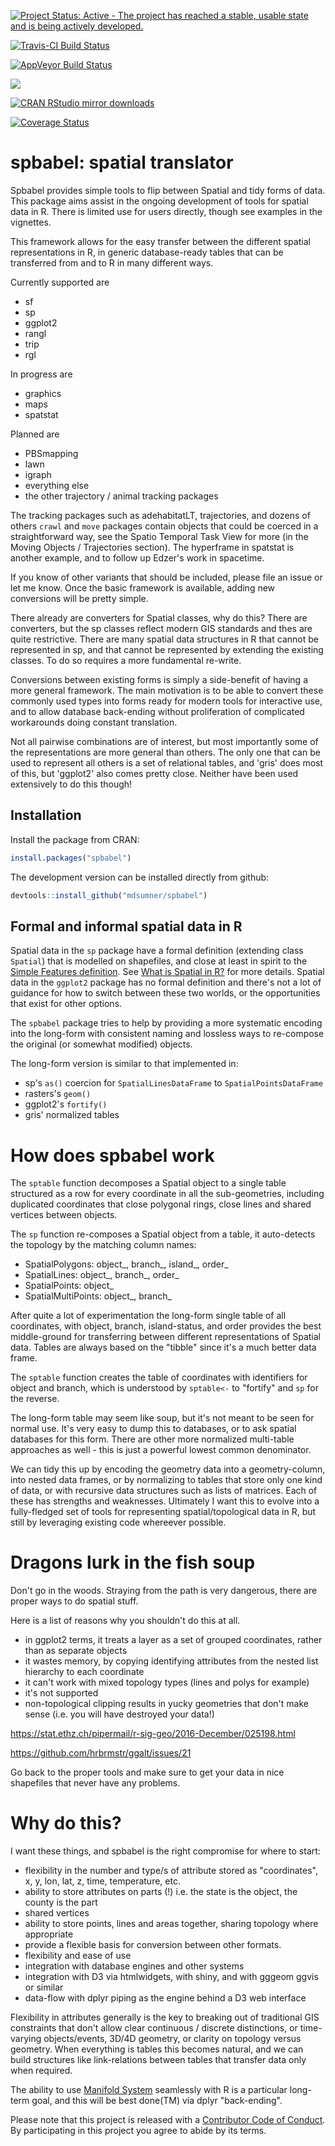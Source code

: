 <!-- README.md is generated from README.Rmd. Please edit that file -->
[![Project Status: Active - The project has reached a stable, usable state and is being actively developed.](http://www.repostatus.org/badges/latest/active.svg)](http://www.repostatus.org/#active)

[![Travis-CI Build Status](https://travis-ci.org/mdsumner/spbabel.svg?branch=master)](https://travis-ci.org/mdsumner/spbabel)

[![AppVeyor Build Status](https://ci.appveyor.com/api/projects/status/github/mdsumner/spbabel?branch=master&svg=true)](https://ci.appveyor.com/project/mdsumner/spbabel)

[![](http://www.r-pkg.org/badges/version/spbabel)](http://www.r-pkg.org/pkg/spbabel)

[![CRAN RStudio mirror downloads](http://cranlogs.r-pkg.org/badges/spbabel)](http://www.r-pkg.org/pkg/spbabel)

[![Coverage Status](https://img.shields.io/codecov/c/github/mdsumner/spbabel/master.svg)](https://codecov.io/github/mdsumner/spbabel?branch=master)

spbabel: spatial translator
===========================

Spbabel provides simple tools to flip between Spatial and tidy forms of data. This package aims assist in the ongoing development of tools for spatial data in R. There is limited use for users directly, though see examples in the vignettes.

This framework allows for the easy transfer between the different spatial representations in R, in generic database-ready tables that can be transferred from and to R in many different ways.

Currently supported are

-   sf
-   sp
-   ggplot2
-   rangl
-   trip
-   rgl

In progress are

-   graphics
-   maps
-   spatstat

Planned are

-   PBSmapping
-   lawn
-   igraph
-   everything else
-   the other trajectory / animal tracking packages

The tracking packages such as adehabitatLT, trajectories, and dozens of others `crawl` and `move` packages contain objects that could be coerced in a straightforward way, see the Spatio Temporal Task View for more (in the Moving Objects / Trajectories section). The hyperframe in spatstat is another example, and to follow up Edzer's work in spacetime.

If you know of other variants that should be included, please file an issue or let me know. Once the basic framework is available, adding new conversions will be pretty simple.

There already are converters for Spatial classes, why do this? There are converters, but the sp classes reflect modern GIS standards and thes are quite restrictive. There are many spatial data structures in R that cannot be represented in sp, and that cannot be represented by extending the existing classes. To do so requires a more fundamental re-write.

Conversions between existing forms is simply a side-benefit of having a more general framework. The main motivation is to be able to convert these commonly used types into forms ready for modern tools for interactive use, and to allow database back-ending without proliferation of complicated workarounds doing constant translation.

Not all pairwise combinations are of interest, but most importantly some of the representations are more general than others. The only one that can be used to represent all others is a set of relational tables, and 'gris' does most of this, but 'ggplot2' also comes pretty close. Neither have been used extensively to do this though!

Installation
------------

Install the package from CRAN:

``` r
install.packages("spbabel")
```

The development version can be installed directly from github:

``` r
devtools::install_github("mdsumner/spbabel")
```

Formal and informal spatial data in R
-------------------------------------

Spatial data in the `sp` package have a formal definition (extending class `Spatial`) that is modelled on shapefiles, and close at least in spirit to the [Simple Features definition](https://github.com/edzer/sfr). See [What is Spatial in R?](https://github.com/mdsumner/spbabel/wiki/What-is-Spatial-in-R) for more details. Spatial data in the `ggplot2` package has no formal definition and there's not a lot of guidance for how to switch between these two worlds, or the opportunities that exist for other options.

The `spbabel` package tries to help by providing a more systematic encoding into the long-form with consistent naming and lossless ways to re-compose the original (or somewhat modified) objects.

The long-form version is similar to that implemented in:

-   sp's `as()` coercion for `SpatialLinesDataFrame` to `SpatialPointsDataFrame`
-   rasters's `geom()`
-   ggplot2's `fortify()`
-   gris' normalized tables

How does spbabel work
=====================

The `sptable` function decomposes a Spatial object to a single table structured as a row for every coordinate in all the sub-geometries, including duplicated coordinates that close polygonal rings, close lines and shared vertices between objects.

The `sp` function re-composes a Spatial object from a table, it auto-detects the topology by the matching column names:

-   SpatialPolygons: object\_, branch\_, island\_, order\_
-   SpatialLines: object\_, branch\_, order\_
-   SpatialPoints: object\_
-   SpatialMultiPoints: object\_, branch\_

After quite a lot of experimentation the long-form single table of all coordinates, with object, branch, island-status, and order provides the best middle-ground for transferring between different representations of Spatial data. Tables are always based on the "tibble" since it's a much better data frame.

The `sptable` function creates the table of coordinates with identifiers for object and branch, which is understood by `sptable<-` to "fortify" and `sp` for the reverse.

The long-form table may seem like soup, but it's not meant to be seen for normal use. It's very easy to dump this to databases, or to ask spatial databases for this form. There are other more normalized multi-table approaches as well - this is just a powerful lowest common denominator.

We can tidy this up by encoding the geometry data into a geometry-column, into nested data frames, or by normalizing to tables that store only one kind of data, or with recursive data structures such as lists of matrices. Each of these has strengths and weaknesses. Ultimately I want this to evolve into a fully-fledged set of tools for representing spatial/topological data in R, but still by leveraging existing code whereever possible.

Dragons lurk in the fish soup
=============================

Don't go in the woods. Straying from the path is very dangerous, there are proper ways to do spatial stuff.

Here is a list of reasons why you shouldn't do this at all.

-   in ggplot2 terms, it treats a layer as a set of grouped coordinates, rather than as separate objects
-   it wastes memory, by copying identifying attributes from the nested list hierarchy to each coordinate
-   it can't work with mixed topology types (lines and polys for example)
-   it's not supported
-   non-topological clipping results in yucky geometries that don't make sense (i.e. you will have destroyed your data!)

<https://stat.ethz.ch/pipermail/r-sig-geo/2016-December/025198.html>

<https://github.com/hrbrmstr/ggalt/issues/21>

Go back to the proper tools and make sure to get your data in nice shapefiles that never have any problems.

Why do this?
============

I want these things, and spbabel is the right compromise for where to start:

-   flexibility in the number and type/s of attribute stored as "coordinates", x, y, lon, lat, z, time, temperature, etc.
-   ability to store attributes on parts (!) i.e. the state is the object, the county is the part
-   shared vertices
-   ability to store points, lines and areas together, sharing topology where appropriate
-   provide a flexible basis for conversion between other formats.
-   flexibility and ease of use
-   integration with database engines and other systems
-   integration with D3 via htmlwidgets, with shiny, and with gggeom ggvis or similar
-   data-flow with dplyr piping as the engine behind a D3 web interface

Flexibility in attributes generally is the key to breaking out of traditional GIS constraints that don't allow clear continuous / discrete distinctions, or time-varying objects/events, 3D/4D geometry, or clarity on topology versus geometry. When everything is tables this becomes natural, and we can build structures like link-relations between tables that transfer data only when required.

The ability to use [Manifold System](http://www.georeference.org/doc/manifold.htm) seamlessly with R is a particular long-term goal, and this will be best done(TM) via dplyr "back-ending".

Please note that this project is released with a [Contributor Code of Conduct](CONDUCT.md). By participating in this project you agree to abide by its terms.
